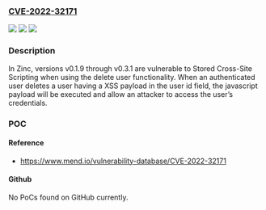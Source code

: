 ### [CVE-2022-32171](https://cve.mitre.org/cgi-bin/cvename.cgi?name=CVE-2022-32171)
![](https://img.shields.io/static/v1?label=Product&message=zinc&color=blue)
![](https://img.shields.io/static/v1?label=Version&message=n%2Fa&color=blue)
![](https://img.shields.io/static/v1?label=Vulnerability&message=CWE-79%20Improper%20Neutralization%20of%20Input%20During%20Web%20Page%20Generation%20('Cross-site%20Scripting')&color=brighgreen)

### Description

In Zinc, versions v0.1.9 through v0.3.1 are vulnerable to Stored Cross-Site Scripting when using the delete user functionality. When an authenticated user deletes a user having a XSS payload in the user id field, the javascript payload will be executed and allow an attacker to access the user’s credentials.

### POC

#### Reference
- https://www.mend.io/vulnerability-database/CVE-2022-32171

#### Github
No PoCs found on GitHub currently.

